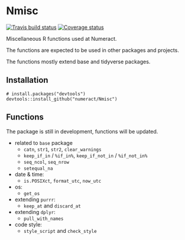 # Nmisc
[![Travis build status](https://travis-ci.org/numeract/Nmisc.svg?branch=master)](https://travis-ci.org/numeract/Nmisc)
[![Coverage status](https://codecov.io/gh/numeract/Nmisc/branch/master/graph/badge.svg)](https://codecov.io/github/numeract/Nmisc?branch=master)

Miscellaneous R functions used at Numeract. 

The functions are expected to be used in other packages and projects.

The functions mostly extend base and tidyverse packages.


## Installation

```
# install.packages("devtools")
devtools::install_github("numeract/Nmisc")
```

## Functions

The package is still in development, functions will be updated.

- related to `base` package
    + `catn`, `str1`, `str2`, `clear_warnings`
    + `keep_if_in` / `%if_in%`,  `keep_if_not_in` / `%if_not_in%`
    + `seq_ncol`, `seq_nrow` 
    + `setequal_na`
- date & time:
    + `is.POSIXct`, `format_utc`, `now_utc`
- os:
    + `get_os`
- extending `purrr`:
    + `keep_at` and `discard_at`
- extending `dplyr`:
    + `pull_with_names`
- code style:
    + `style_script` and `check_style`
